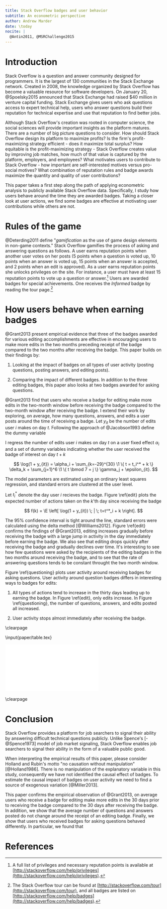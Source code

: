 ```yaml
---
title: Stack Overflow badges and user behavior
subtitle: An econometric perspective
author: Andrew Marder
date: \today
nocite: |
  @Antin2011, @MSRChallenge2015
---
```


# Introduction

Stack Overflow is a question and answer community designed for programmers. It is the largest of 130 communities in the Stack Exchange network. Created in 2008, the knowledge organized by Stack Overflow has become a valuable resource for software developers. On January 20, @Spoelsky2015 announced that Stack Exchange had raised $40 million in venture capital funding. Stack Exchange gives users who ask questions access to expert technical help, users who answer questions build their reputation for technical expertise and use that reputation to find better jobs.

Although Stack Overflow's creation was rooted in computer science, the social sciences will provide important insights as the platform matures. There are a number of big picture questions to consider. How should Stack Overflow design its platform to maximize profits? Is the firm's profit-maximizing strategy efficient - does it maximize total surplus? How equitable is the profit-maximizing strategy - Stack Overflow creates value by improving job matches, how much of that value is captured by the platform, employers, and employees? What motivates users to contribute to Stack Overflow - how important are self-interested motives versus pro-social motives? What combination of reputation rules and badge awards maximize the quantity and quality of user contributions?

This paper takes a first step along the path of applying econometric analysis to publicly available Stack Overflow data. Specifically, I study how users behave around the time they are awarded badges. Taking a closer look at user actions, we find some badges are effective at motivating user contributions while others are not.

# Rules of the game

@Deterding2011 define "_gamification_ as the use of game design elements in non-game contexts." Stack Overflow gamifies the process of asking and answering questions as follows. A user earns reputation points when another user votes on her posts (5 points when a question is voted up, 10 points when an answer is voted up, 15 points when an answer is accepted, and 2 points when an edit is approved). As a user earns reputation points she unlocks privileges on the site. For instance, a user must have at least 15 reputation points to vote up a question or answer.[^privileges] Users are awarded badges for special achievements. One receives the _Informed_ badge by reading the tour page.[^tour-badge]

[^privileges]: A full list of privileges and necessary reputation points is available at [http://stackoverflow.com/help/privileges](http://stackoverflow.com/help/privileges).
[^tour-badge]: The Stack Overflow tour can be found at [http://stackoverflow.com/tour](http://stackoverflow.com/tour), and all badges are listed on [http://stackoverflow.com/help/badges](http://stackoverflow.com/help/badges).

# How users behave when earning badges

@Grant2013 present empirical evidence that three of the
badges awarded for various editing accomplishments are effective in
encouraging users to make more edits in the two months preceding
receipt of the badge compared to the two months after receiving the
badge. This paper builds on their findings by:

1. Looking at the impact of badges on all types of user activity (posting questions, posting answers, and editing posts).

2. Comparing the impact of different badges. In addition to the three editing badges, this paper also looks at two badges awarded for asking questions.

@Grant2013 find that users who receive a badge for editing make more edits in the two-month window before receiving the badge compared to the two-month window after receiving the badge. I extend their work by exploring, on average, how many questions, answers, and edits a user posts around the time of receiving a badge. Let $y_{it}$ be the number of edits user $i$ makes on day $t$. Following the approach of @Jacobson1993 define the dummy variable

I regress the number of edits user $i$ makes on day $t$ on a user fixed effect $\alpha_i$ and a set of dummy variables indicating whether the user received the badge of interest on day $t+k$

$$
\log(1 + y_{it}) = \alpha_i + \sum_{k=-29}^{30} \1 \{ t = t_i^* + k \} \delta_k + \sum_{j=1}^6 \1 \{ t \bmod 7 = j \} \gamma_j + \epsilon_{it}.
$$

The model parameters are estimated using an ordinary least squares regression, and standard errors are clustered at the user level.

Let $t_i^*$ denote the day user $i$ recieves the badge. Figure \ref{edit} plots the expected number of actions taken on the $k$'th day since receiving the badge

$$
f(k) = \E \left[ \log(1 + y_{it}) \; | \; t=t^*_i + k \right].
$$

The 95% confidence interval is tight around the line, standard errors were calculated using the delta method [@Williams2012]. Figure \ref{edit} confirms the findings of @Grant2013, editing increases gradually before receiving the badge with a large jump in activity in the day immediately before earning the badge. We also see that editing drops quickly after receiving the badge and gradually declines over time. It's interesting to see how few questions were asked by the recipients of the editing badges in the two months around receiving the badge, and to see that the rate of answering questions tends to be constant throught the two month window.

Figure \ref{questioning} plots user activity around receiving badges for asking questions. User activity around question badges differs in interesting ways to badges for edits:

1. All types of actions tend to increase in the thirty days leading up to earning the badge. In Figure \ref{edit}, only edits increase. In Figure \ref{questioning}, the number of questions, answers, and edits posted all increased.

2. User activity stops almost immediately after receiving the badge.

\clearpage

\input{paper/table.tex}

![\label{fig:badges} User activity over time](figures/badges.pdf)

\clearpage

# Conclusion

Stack Overflow provides a platform for job searchers to signal their ability by answering difficult technical questions publicly. Unlike Spence's [-@Spence1973] model of job market signaling, Stack Overflow enables job searchers to signal their ability in the form of a valuable public good.

When interpreting the empirical results of this paper, please consider Holland and Rubin's motto "no causation without manipulation" [@Holland1986]. There is no manipulation of the explanatory variable in this study, consequently we have not identified the causal effect of badges. To estimate the causal impact of badges on user activity we need to find a source of exogenous variation [@Miller2013].

This paper confirms the empirical observation of @Grant2013, on average users who receive a badge for editing make more edits in the 30 days prior to receiving the badge compared to the 30 days after receiving the badge. In addition, we show that the average number of questions and answers posted do not change around the receipt of an editing badge. Finally, we show that users who received badges for asking questions behaved differently. In particular, we found that

# References
